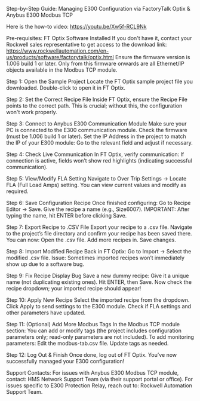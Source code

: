 Step-by-Step Guide: Managing E300 Configuration via FactoryTalk Optix & Anybus E300 Modbus TCP

Here is the how-to video: https://youtu.be/Xw5f-RCL9Nk

Pre-requisites:
FT Optix Software Installed
If you don't have it, contact your Rockwell sales representative to get access to the download link: https://www.rockwellautomation.com/en-us/products/software/factorytalk/optix.html 
Ensure the firmware version is 1.006 build 1 or later.
Only from this firmware onwards are all Ethernet/IP objects available in the Modbus TCP module.

Step 1: Open the Sample Project
Locate the FT Optix sample project file you downloaded.
Double-click to open it in FT Optix.

Step 2: Set the Correct Recipe File
Inside FT Optix, ensure the Recipe File points to the correct path.
This is crucial; without this, the configuration won't work properly.

Step 3: Connect to Anybus E300 Communication Module
Make sure your PC is connected to the E300 communication module.
Check the firmware (must be 1.006 build 1 or later).
Set the IP Address in the project to match the IP of your E300 module:
Go to the relevant field and adjust if necessary.

Step 4: Check Live Communication
In FT Optix, verify communication:
If connection is active, fields won’t show red highlights (indicating successful communication).

Step 5: View/Modify FLA Setting
Navigate to Over Trip Settings → Locate FLA (Full Load Amps) setting.
You can view current values and modify as required.

Step 6: Save Configuration Recipe
Once finished configuring:
Go to Recipe Editor → Save.
Give the recipe a name (e.g., Size6007).
IMPORTANT: After typing the name, hit ENTER before clicking Save.

Step 7: Export Recipe to .CSV File
Export your recipe to a .csv file.
Navigate to the project’s file directory and confirm your recipe has been saved there.
You can now:
Open the .csv file.
Add more recipes in.
Save changes.

Step 8: Import Modified Recipe
Back in FT Optix:
Go to Import → Select the modified .csv file.
Issue: Sometimes imported recipes won’t immediately show up due to a software bug.

Step 9: Fix Recipe Display Bug
Save a new dummy recipe:
Give it a unique name (not duplicating existing ones).
Hit ENTER, then Save.
Now check the recipe dropdown; your imported recipe should appear!

Step 10: Apply New Recipe
Select the imported recipe from the dropdown.
Click Apply to send settings to the E300 module.
Check if FLA settings and other parameters have updated.

Step 11: (Optional) Add More Modbus Tags
In the Modbus TCP module section:
You can add or modify tags (the project includes configuration parameters only; read-only parameters are not included).
To add monitoring parameters:
Edit the modbus-tab.csv file.
Update tags as needed.

Step 12: Log Out & Finish
Once done, log out of FT Optix.
You’ve now successfully managed your E300 configuration!

Support Contacts:
For issues with Anybus E300 Modbus TCP module, contact:
HMS Network Support Team (via their support portal or office).
For issues specific to E300 Protection Relay, reach out to:
Rockwell Automation Support Team.
